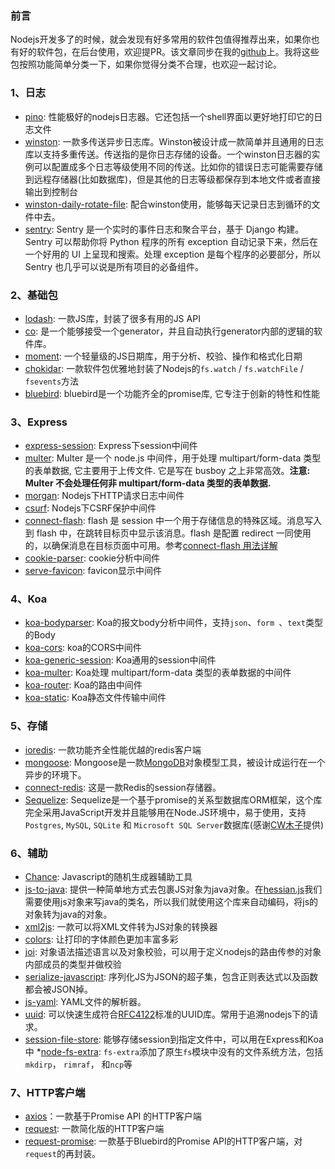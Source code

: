 ### 前言
Nodejs开发多了的时候，就会发现有好多常用的软件包值得推荐出来，如果你也有好的软件包，在后台使用，欢迎提PR。该文章同步在我的[github](https://github.com/linxiaowu66/nodejs-useful-packages)上。我将这些包按照功能简单分类一下，如果你觉得分类不合理，也欢迎一起讨论。

### 1、日志

* [pino](https://github.com/pinojs/pino): 性能极好的nodejs日志器。它还包括一个shell界面以更好地打印它的日志文件
* [winston](https://github.com/winstonjs/winston): 一款多传送异步日志库。Winston被设计成一款简单并且通用的日志库以支持多重传送。传送指的是你日志存储的设备。一个winston日志器的实例可以配置成多个日志等级使用不同的传送。比如你的错误日志可能需要存储到远程存储器(比如数据库)，但是其他的日志等级都保存到本地文件或者直接输出到控制台
* [winston-daily-rotate-file](https://github.com/winstonjs/winston-daily-rotate-file): 配合winston使用，能够每天记录日志到循环的文件中去。
* [sentry](https://github.com/getsentry/sentry): Sentry 是一个实时的事件日志和聚合平台，基于 Django 构建。Sentry 可以帮助你将 Python 程序的所有 exception 自动记录下来，然后在一个好用的 UI 上呈现和搜索。处理 exception 是每个程序的必要部分，所以 Sentry 也几乎可以说是所有项目的必备组件。

### 2、基础包
* [lodash](https://github.com/lodash/lodash): 一款JS库，封装了很多有用的JS API
* [co](https://github.com/tj/co): 是一个能够接受一个generator，并且自动执行generator内部的逻辑的软件库。
* [moment](https://github.com/moment/moment): 一个轻量级的JS日期库，用于分析、校验、操作和格式化日期
* [chokidar](https://github.com/paulmillr/chokidar): 一款软件包优雅地封装了Nodejs的`fs.watch` / `fs.watchFile` / `fsevents`方法
* [bluebird](https://github.com/petkaantonov/bluebird): bluebird是一个功能齐全的promise库, 它专注于创新的特性和性能


### 3、Express
* [express-session](https://github.com/expressjs/session): Express下session中间件
* [multer](https://github.com/expressjs/multer): Multer 是一个 node.js 中间件，用于处理 multipart/form-data 类型的表单数据, 它主要用于上传文件. 它是写在 busboy 之上非常高效。**注意: Multer 不会处理任何非 multipart/form-data 类型的表单数据.**
* [morgan](https://github.com/expressjs/morgan): Nodejs下HTTP请求日志中间件
* [csurf](https://github.com/expressjs/csurf): Nodejs下CSRF保护中间件
* [connect-flash](https://github.com/jaredhanson/connect-flash): flash 是 session 中一个用于存储信息的特殊区域。消息写入到 flash 中，在跳转目标页中显示该消息。flash 是配置 redirect 一同使用的，以确保消息在目标页面中可用。参考[connect-flash 用法详解](http://yunkus.com/connect-flash-usage/)
* [cookie-parser](https://github.com/expressjs/cookie-parser): cookie分析中间件
* [serve-favicon](https://github.com/expressjs/serve-favicon): favicon显示中间件

### 4、Koa
* [koa-bodyparser](https://github.com/koajs/bodyparser): Koa的报文body分析中间件，支持`json`、`form `、`text`类型的Body
* [koa-cors](https://github.com/koajs/cors): koa的CORS中间件
* [koa-generic-session](https://github.com/koajs/generic-session): Koa通用的session中间件
* [koa-multer](https://github.com/koa-modules/multer): Koa处理 multipart/form-data 类型的表单数据的中间件
* [koa-router](https://github.com/alexmingoia/koa-router): Koa的路由中间件
* [koa-static](https://github.com/koajs/static): Koa静态文件传输中间件

### 5、存储
* [ioredis](https://github.com/luin/ioredis): 一款功能齐全性能优越的redis客户端
* [mongoose](https://github.com/Automattic/mongoose): Mongoose是一款[MongoDB](https://www.mongodb.org/)对象模型工具，被设计成运行在一个异步的环境下。
* [connect-redis](https://github.com/tj/connect-redis): 这是一款Redis的session存储器。
* [Sequelize](https://github.com/sequelize/sequelize): Sequelize是一个基于promise的关系型数据库ORM框架，这个库完全采用JavaScript开发并且能够用在Node.JS环境中，易于使用，支持`Postgres`, `MySQL`, `SQLite` 和 `Microsoft SQL Server`数据库(感谢[CW木子](https://juejin.im/user/57a358dc8ac247005f16735b)提供)
### 6、辅助
* [Chance](https://github.com/chancejs/chancejs): Javascript的随机生成器辅助工具
* [js-to-java](https://github.com/node-modules/js-to-java): 提供一种简单地方式去包裹JS对象为java对象。在[hessian.js](https://github.com/node-modules/hessian.js)我们需要使用js对象来写java的类名，所以我们就使用这个库来自动编码，将js的对象转为java的对象。
* [xml2js](https://github.com/Leonidas-from-XIV/node-xml2js): 一款可以将XML文件转为JS对象的转换器
* [colors](https://github.com/Marak/colors.js): 让打印的字体颜色更加丰富多彩
* [joi](https://github.com/hapijs/joi): 对象语法描述语言以及对象校验，可以用于定义nodejs的路由传参的对象内部成员的类型并做校验
* [serialize-javascript](https://github.com/yahoo/serialize-javascript): 序列化JS为JSON的超子集，包含正则表达式以及函数都会被JSON掉。
* [js-yaml](https://github.com/nodeca/js-yaml): YAML文件的解析器。
* [uuid](https://github.com/kelektiv/node-uuid): 可以快速生成符合[RFC4122](http://www.ietf.org/rfc/rfc4122.txt)标准的UUID库。常用于追溯nodejs下的请求。
* [session-file-store](https://github.com/valery-barysok/session-file-store): 能够存储session到指定文件中，可以用在Express和Koa中
*[node-fs-extra](https://github.com/jprichardson/node-fs-extra): `fs-extra`添加了原生`fs`模块中没有的文件系统方法，包括`mkdirp`， `rimraf`， 和`ncp`等

### 7、HTTP客户端
* [axios](https://github.com/mzabriskie/axios)：一款基于Promise API 的HTTP客户端
* [request](https://github.com/request/request): 一款简化版的HTTP客户端
* [request-promise](https://github.com/request/request-promise): 一款基于Bluebird的Promise API的HTTP客户端，对`request`的再封装。






  
